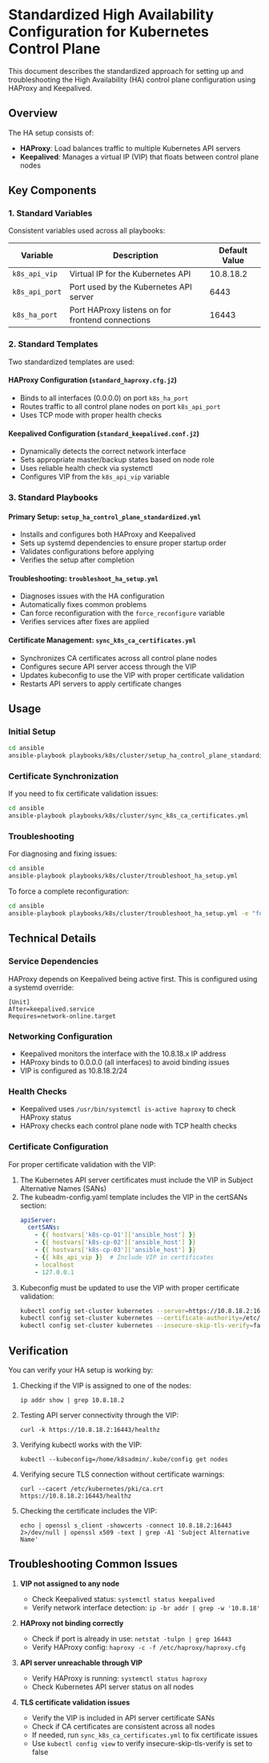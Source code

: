 # Standardized High Availability Configuration for Kubernetes Control Plane

This document describes the standardized approach for setting up and troubleshooting the High Availability (HA) control plane configuration using HAProxy and Keepalived.

## Overview

The HA setup consists of:
- **HAProxy**: Load balances traffic to multiple Kubernetes API servers
- **Keepalived**: Manages a virtual IP (VIP) that floats between control plane nodes

## Key Components

### 1. Standard Variables

Consistent variables used across all playbooks:

| Variable | Description | Default Value |
|----------|-------------|---------------|
| `k8s_api_vip` | Virtual IP for the Kubernetes API | 10.8.18.2 |
| `k8s_api_port` | Port used by the Kubernetes API server | 6443 |
| `k8s_ha_port` | Port HAProxy listens on for frontend connections | 16443 |

### 2. Standard Templates

Two standardized templates are used:

#### HAProxy Configuration (`standard_haproxy.cfg.j2`)
- Binds to all interfaces (0.0.0.0) on port `k8s_ha_port`
- Routes traffic to all control plane nodes on port `k8s_api_port`
- Uses TCP mode with proper health checks

#### Keepalived Configuration (`standard_keepalived.conf.j2`)
- Dynamically detects the correct network interface
- Sets appropriate master/backup states based on node role
- Uses reliable health check via systemctl
- Configures VIP from the `k8s_api_vip` variable

### 3. Standard Playbooks

#### Primary Setup: `setup_ha_control_plane_standardized.yml`
- Installs and configures both HAProxy and Keepalived
- Sets up systemd dependencies to ensure proper startup order
- Validates configurations before applying
- Verifies the setup after completion

#### Troubleshooting: `troubleshoot_ha_setup.yml`
- Diagnoses issues with the HA configuration
- Automatically fixes common problems
- Can force reconfiguration with the `force_reconfigure` variable
- Verifies services after fixes are applied

#### Certificate Management: `sync_k8s_ca_certificates.yml`
- Synchronizes CA certificates across all control plane nodes
- Configures secure API server access through the VIP
- Updates kubeconfig to use the VIP with proper certificate validation
- Restarts API servers to apply certificate changes

## Usage

### Initial Setup

```bash
cd ansible
ansible-playbook playbooks/k8s/cluster/setup_ha_control_plane_standardized.yml
```

### Certificate Synchronization

If you need to fix certificate validation issues:

```bash
cd ansible
ansible-playbook playbooks/k8s/cluster/sync_k8s_ca_certificates.yml
```

### Troubleshooting

For diagnosing and fixing issues:

```bash
cd ansible
ansible-playbook playbooks/k8s/cluster/troubleshoot_ha_setup.yml
```

To force a complete reconfiguration:

```bash
cd ansible
ansible-playbook playbooks/k8s/cluster/troubleshoot_ha_setup.yml -e "force_reconfigure=true"
```

## Technical Details

### Service Dependencies

HAProxy depends on Keepalived being active first. This is configured using a systemd override:

```
[Unit]
After=keepalived.service
Requires=network-online.target
```

### Networking Configuration

- Keepalived monitors the interface with the 10.8.18.x IP address
- HAProxy binds to 0.0.0.0 (all interfaces) to avoid binding issues
- VIP is configured as 10.8.18.2/24

### Health Checks

- Keepalived uses `/usr/bin/systemctl is-active haproxy` to check HAProxy status
- HAProxy checks each control plane node with TCP health checks

### Certificate Configuration

For proper certificate validation with the VIP:

1. The Kubernetes API server certificates must include the VIP in Subject Alternative Names (SANs)
2. The kubeadm-config.yaml template includes the VIP in the certSANs section:
   ```yaml
   apiServer:
     certSANs:
       - {{ hostvars['k8s-cp-01']['ansible_host'] }}
       - {{ hostvars['k8s-cp-02']['ansible_host'] }}
       - {{ hostvars['k8s-cp-03']['ansible_host'] }}
       - {{ k8s_api_vip }}  # Include VIP in certificates
       - localhost
       - 127.0.0.1
   ```
3. Kubeconfig must be updated to use the VIP with proper certificate validation:
   ```bash
   kubectl config set-cluster kubernetes --server=https://10.8.18.2:16443
   kubectl config set-cluster kubernetes --certificate-authority=/etc/kubernetes/pki/ca.crt --embed-certs=true
   kubectl config set-cluster kubernetes --insecure-skip-tls-verify=false
   ```

## Verification

You can verify your HA setup is working by:

1. Checking if the VIP is assigned to one of the nodes:
   ```
   ip addr show | grep 10.8.18.2
   ```

2. Testing API server connectivity through the VIP:
   ```
   curl -k https://10.8.18.2:16443/healthz
   ```

3. Verifying kubectl works with the VIP:
   ```
   kubectl --kubeconfig=/home/k8sadmin/.kube/config get nodes
   ```

4. Verifying secure TLS connection without certificate warnings:
   ```
   curl --cacert /etc/kubernetes/pki/ca.crt https://10.8.18.2:16443/healthz
   ```

5. Checking the certificate includes the VIP:
   ```
   echo | openssl s_client -showcerts -connect 10.8.18.2:16443 2>/dev/null | openssl x509 -text | grep -A1 'Subject Alternative Name'
   ```

## Troubleshooting Common Issues

1. **VIP not assigned to any node**
   - Check Keepalived status: `systemctl status keepalived`
   - Verify network interface detection: `ip -br addr | grep -w '10.8.18'`

2. **HAProxy not binding correctly**
   - Check if port is already in use: `netstat -tulpn | grep 16443`
   - Verify HAProxy config: `haproxy -c -f /etc/haproxy/haproxy.cfg`

3. **API server unreachable through VIP**
   - Verify HAProxy is running: `systemctl status haproxy`
   - Check Kubernetes API server status on all nodes

4. **TLS certificate validation issues**
   - Verify the VIP is included in API server certificate SANs
   - Check if CA certificates are consistent across all nodes
   - If needed, run `sync_k8s_ca_certificates.yml` to fix certificate issues
   - Use `kubectl config view` to verify insecure-skip-tls-verify is set to false